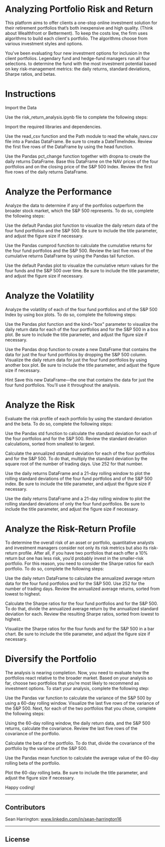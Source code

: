# Analyzing Portfolio Risk and Return

This platform aims to offer clients a one-stop online investment solution for their retirement portfolios that’s both inexpensive and high quality. (Think about Wealthfront or Betterment). To keep the costs low, the firm uses algorithms to build each client's portfolio. The algorithms choose from various investment styles and options.

You've been evaluating four new investment options for inclusion in the client portfolios. Legendary fund and hedge-fund managers run all four selections. to determine the fund with the most investment potential based on key risk-management metrics: the daily returns, standard deviations, Sharpe ratios, and betas.


# Instructions

Import the Data

Use the risk_return_analysis.ipynb file to complete the following steps:

Import the required libraries and dependencies.

Use the read_csv function and the Path module to read the whale_navs.csv file into a Pandas DataFrame. Be sure to create a DateTimeIndex. Review the first five rows of the DataFrame by using the head function.

Use the Pandas pct_change function together with dropna to create the daily returns DataFrame. Base this DataFrame on the NAV prices of the four portfolios and on the closing price of the S&P 500 Index. Review the first five rows of the daily returns DataFrame.


# Analyze the Performance

Analyze the data to determine if any of the portfolios outperform the broader stock market, which the S&P 500 represents. To do so, complete the following steps:

Use the default Pandas plot function to visualize the daily return data of the four fund portfolios and the S&P 500. Be sure to include the title parameter, and adjust the figure size if necessary.

Use the Pandas cumprod function to calculate the cumulative returns for the four fund portfolios and the S&P 500. Review the last five rows of the cumulative returns DataFrame by using the Pandas tail function.

Use the default Pandas plot to visualize the cumulative return values for the four funds and the S&P 500 over time. Be sure to include the title parameter, and adjust the figure size if necessary.


# Analyze the Volatility

Analyze the volatility of each of the four fund portfolios and of the S&P 500 Index by using box plots. To do so, complete the following steps:

Use the Pandas plot function and the kind="box" parameter to visualize the daily return data for each of the four portfolios and for the S&P 500 in a box plot. Be sure to include the title parameter, and adjust the figure size if necessary.

Use the Pandas drop function to create a new DataFrame that contains the data for just the four fund portfolios by dropping the S&P 500 column. Visualize the daily return data for just the four fund portfolios by using another box plot. Be sure to include the title parameter, and adjust the figure size if necessary.

Hint Save this new DataFrame—the one that contains the data for just the four fund portfolios. You’ll use it throughout the analysis.


# Analyze the Risk

Evaluate the risk profile of each portfolio by using the standard deviation and the beta. To do so, complete the following steps:

Use the Pandas std function to calculate the standard deviation for each of the four portfolios and for the S&P 500. Review the standard deviation calculations, sorted from smallest to largest.

Calculate the annualized standard deviation for each of the four portfolios and for the S&P 500. To do that, multiply the standard deviation by the square root of the number of trading days. Use 252 for that number.

Use the daily returns DataFrame and a 21-day rolling window to plot the rolling standard deviations of the four fund portfolios and of the S&P 500 index. Be sure to include the title parameter, and adjust the figure size if necessary.

Use the daily returns DataFrame and a 21-day rolling window to plot the rolling standard deviations of only the four fund portfolios. Be sure to include the title parameter, and adjust the figure size if necessary.



# Analyze the Risk-Return Profile

To determine the overall risk of an asset or portfolio, quantitative analysts and investment managers consider not only its risk metrics but also its risk-return profile. After all, if you have two portfolios that each offer a 10% return but one has less risk, you’d probably invest in the smaller-risk portfolio. For this reason, you need to consider the Sharpe ratios for each portfolio. To do so, complete the following steps:

Use the daily return DataFrame to calculate the annualized average return data for the four fund portfolios and for the S&P 500. Use 252 for the number of trading days. Review the annualized average returns, sorted from lowest to highest.

Calculate the Sharpe ratios for the four fund portfolios and for the S&P 500. To do that, divide the annualized average return by the annualized standard deviation for each. Review the resulting Sharpe ratios, sorted from lowest to highest.

Visualize the Sharpe ratios for the four funds and for the S&P 500 in a bar chart. Be sure to include the title parameter, and adjust the figure size if necessary.



# Diversify the Portfolio

The analysis is nearing completion. Now, you need to evaluate how the portfolios react relative to the broader market. Based on your analysis so far, choose two portfolios that you’re most likely to recommend as investment options. To start your analysis, complete the following step:

Use the Pandas var function to calculate the variance of the S&P 500 by using a 60-day rolling window. Visualize the last five rows of the variance of the S&P 500.
Next, for each of the two portfolios that you chose, complete the following steps:

Using the 60-day rolling window, the daily return data, and the S&P 500 returns, calculate the covariance. Review the last five rows of the covariance of the portfolio.

Calculate the beta of the portfolio. To do that, divide the covariance of the portfolio by the variance of the S&P 500.

Use the Pandas mean function to calculate the average value of the 60-day rolling beta of the portfolio.

Plot the 60-day rolling beta. Be sure to include the title parameter, and adjust the figure size if necessary.

Happy coding!

-----------------------------------------------------------------------

## Contributors

Sean Harrington: www.linkedin.com/in/sean-harrington16

-----------------------------------------------------------------------

## License
